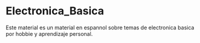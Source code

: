 # Electronica_Basica
Este material es un material en espannol sobre temas de electronica basica por hobbie y aprendizaje personal.
